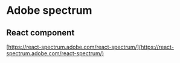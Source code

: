 # Adobe spectrum

## React component

[https://react-spectrum.adobe.com/react-spectrum/](https://react-spectrum.adobe.com/react-spectrum/)
